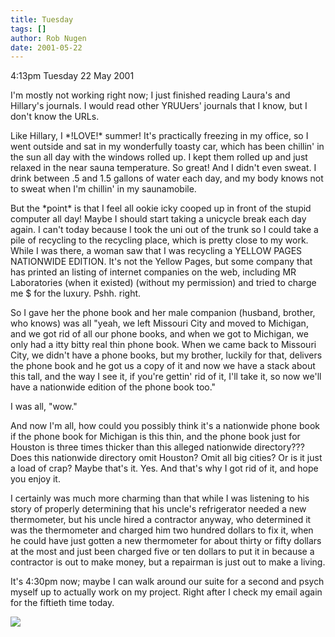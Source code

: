 ```yaml
---
title: Tuesday
tags: []
author: Rob Nugen
date: 2001-05-22
---
```


<p class=date>4:13pm Tuesday 22 May 2001</p>

<p>I'm mostly not working right now; I just finished
reading Laura's and Hillary's journals.  I would read
other YRUUers' journals that I know, but I don't know
the URLs.</p>

<p>Like Hillary, I *!LOVE!* summer!  It's practically
freezing in my office, so I went outside and sat in my
wonderfully toasty car, which has been chillin' in the
sun all day with the windows rolled up.  I kept them
rolled up and just relaxed in the near sauna
temperature.  So great!  And I didn't even sweat.  I
drink between .5 and 1.5 gallons of water each day,
and my body knows not to sweat when I'm chillin' in my
saunamobile.</p>

<p>But the *point* is that I feel all ookie icky
cooped up in front of the stupid computer all day! 
Maybe I should start taking a unicycle break each day
again.  I can't today because I took the uni out of
the trunk so I could take a pile of recycling to the
recycling place, which is pretty close to my work. 
While I was there, a woman saw that I was recycling a
YELLOW PAGES NATIONWIDE EDITION.  It's not the Yellow
Pages, but some company that has printed an listing of
internet companies on the web, including MR
Laboratories (when it existed) (without my permission)
and tried to charge me $ for the luxury.  Pshh. 
right.</p>

<p>So I gave her the phone book and her male companion
(husband, brother, who knows) was all "yeah, we left
Missouri City and moved to Michigan, and we got rid of
all our phone books, and when we got to Michigan, we
only had a itty bitty real thin phone book.  When we
came back to Missouri City, we didn't have a phone
books, but my brother, luckily for that, delivers the
phone book and he got us a copy of it and now we have
a stack about this tall, and the way I see it, if
you're gettin' rid of it, I'll take it, so now we'll
have a nationwide edition of the phone book too."</p>

<p>I was all, "wow."</p>

<p>And now I'm all, how could you possibly think it's
a nationwide phone book if the phone book for Michigan
is this thin, and the phone book just for Houston is
three times thicker than this alleged nationwide
directory???  Does this nationwide directory omit
Houston?  Omit all big cities?  Or is it just a load
of crap?  Maybe that's it.  Yes.  And that's why I got
rid of it, and hope you enjoy it.</p>

<p>I certainly was much more charming than that while
I was listening to his story of properly determining
that his uncle's refrigerator needed a new
thermometer, but his uncle hired a contractor anyway,
who determined it was the thermometer and charged him
two hundred dollars to fix it, when he could have just
gotten a new thermometer for about thirty or fifty
dollars at the most and just been charged five or ten
dollars to put it in because a contractor is out to
make money, but a repairman is just out to make a
living.</p>

<p>It's 4:30pm now; maybe I can walk around our suite
for a second and psych myself up to actually work on
my project.  Right after I check my email again for
the fiftieth time today.</p>

<p><img src="/images/rob/wL-ROB.gif"/></p>
